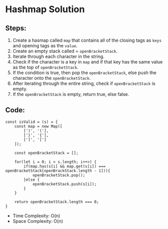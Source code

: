 # Hashmap Solution

## Steps:

1. Create a hasmap called `map` that contains all of the closing tags as `keys` and opening tags as the `value`.
2. Create an empty stack called = `openBracketStack`.
3. Iterate through each character in the string.
4. Check if the character is a key in `map` and if that key has the same value as the top of `openBracketStack`.
5. If the condition is true, then pop the `openBracketStack`, else push the character onto the `openBracketStack`.
6. After iterating through the entire string, check if `openBracketStack` is empty.
7. If the `openBracketStack` is empty, return true, else false.

## Code:

```
const isValid = (s) = {
    const map = new Map([
        [')', '('],
        ['}', '{'],
        [']', '[']
    ]);

    const openBracketStack = [];

    for(let i = 0; i < s.length; i++>) {
        if(map.has(s[i] && map.get(s[i]) === openBracketStack[openBrackStack.length - 1])){
            openBracketStack.pop();
        }else {
            openBracketStack.push(s[i]);
        }
    }

    return openBracketStack.length === 0;
}
```

- Time Complexity: O(n)
- Space Complexity: O(n)
